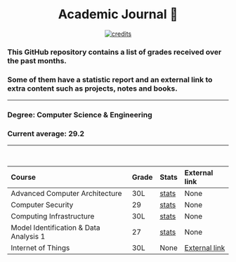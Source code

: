 <div align="center">

# Academic Journal 📕

</div>

<div align="center">

[![credits](http://img.shields.io/badge/Academic%20Journal-Builder-purple?labelColor=orange&style=for-the-badge)](https://github.com/Vaccarini-Lorenzo/Academic-Journal-Builder)

</div>

### This GitHub repository contains a list of grades received over the past months.

### Some of them have a statistic report and an external link to extra content such as projects, notes and books.

---

### Degree: Computer Science & Engineering

### Current average: 29.2

---

<br>

<div align="center">

| Course | Grade | Stats | External link |
:--- | :--- | :--- | :--- |
Advanced Computer Architecture | 30L | [stats](https://github.com/Vaccarini-Lorenzo/Academic-Journal/blob/master/Advanced%20Computer%20ArchitectureStats.md) | None |
Computer Security | 29 | [stats](https://github.com/Vaccarini-Lorenzo/Academic-Journal/blob/master/Computer%20SecurityStats.md) | None |
Computing Infrastructure | 30L | [stats](https://github.com/Vaccarini-Lorenzo/Academic-Journal/blob/master/Computing%20InfrastructureStats.md) | None |
Model Identification & Data Analysis 1 | 27 | [stats](https://github.com/Vaccarini-Lorenzo/Academic-Journal/blob/master/Model%20Identification%20%26%20Data%20Analysis%201Stats.md) | None |
Internet of Things | 30L | None | [External link](https://github.com/Vaccarini-Lorenzo/IoT_Final_Project.git) |
